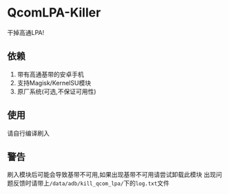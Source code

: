 # QcomLPA-Killer
干掉高通LPA!

## 依赖
1. 带有高通基带的安卓手机
2. 支持Magisk/KernelSU模块
3. 原厂系统(可选,不保证可用性)

## 使用
请自行编译刷入

## 警告
刷入模块后可能会导致基带不可用,如果出现基带不可用请尝试卸载此模块
出现问题反馈时请带上`/data/adb/kill_qcom_lpa/`下的`log.txt`文件